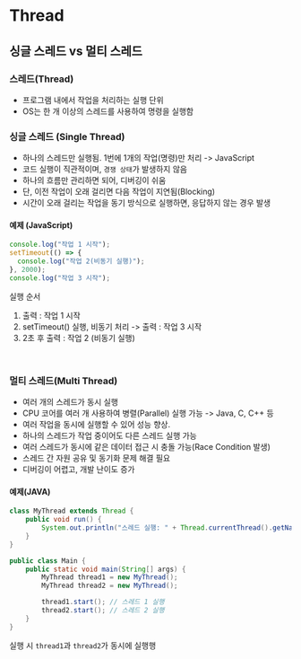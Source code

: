 # Thread

## 싱글 스레드 vs 멀티 스레드

### 스레드(Thread)

- 프로그램 내에서 작업을 처리하는 실행 단위
- OS는 한 개 이상의 스레드를 사용하여 명령을 실행함

### 싱글 스레드 (Single Thread)

- 하나의 스레드만 실행됨. 1번에 1개의 작업(명령)만 처리
  -> JavaScript
- 코드 실행이 직관적이며, `경쟁 상태`가 발생하지 않음
- 하나의 흐름만 관리하면 되어, 디버깅이 쉬움
- 단, 이전 작업이 오래 걸리면 다음 작업이 지연됨(Blocking)
- 시간이 오래 걸리는 작업을 동기 방식으로 실행하면, 응답하지 않는 경우 발생

#### 예제 (JavaScript)

```javascript
console.log("작업 1 시작");
setTimeout(() => {
  console.log("작업 2(비동기 실행)");
}, 2000);
console.log("작업 3 시작");
```

실행 순서

1. 출력 : 작업 1 시작
2. setTimeout() 실행, 비동기 처리 -> 출력 : 작업 3 시작
3. 2초 후 출력 : 작업 2 (비동기 실행)

<br>

### 멀티 스레드(Multi Thread)

- 여러 개의 스레드가 동시 실행
- CPU 코어를 여러 개 사용하여 병렬(Parallel) 실행 가능
  -> Java, C, C++ 등
- 여러 작업을 동시에 실행할 수 있어 성능 향상.
- 하나의 스레드가 작업 중이어도 다른 스레드 실행 가능
- 여러 스레드가 동시에 같은 데이터 접근 시 충돌 가능(Race Condition 발생)
- 스레드 간 자원 공유 및 동기화 문제 해결 필요
- 디버깅이 어렵고, 개발 난이도 증가

#### 예제(JAVA)

```java
class MyThread extends Thread {
    public void run() {
        System.out.println("스레드 실행: " + Thread.currentThread().getName());
    }
}

public class Main {
    public static void main(String[] args) {
        MyThread thread1 = new MyThread();
        MyThread thread2 = new MyThread();

        thread1.start(); // 스레드 1 실행
        thread2.start(); // 스레드 2 실행
    }
}
```

실행 시 `thread1`과 `thread2`가 동시에 실행행
